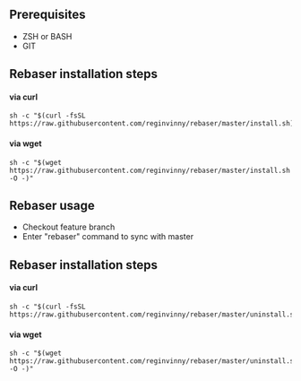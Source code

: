 ## Prerequisites
- ZSH or BASH
- GIT

## Rebaser installation steps

#### via curl
```shell
sh -c "$(curl -fsSL https://raw.githubusercontent.com/reginvinny/rebaser/master/install.sh)"
```

#### via wget
```shell
sh -c "$(wget https://raw.githubusercontent.com/reginvinny/rebaser/master/install.sh -O -)"
```

## Rebaser usage

- Checkout feature branch
- Enter "rebaser" command to sync with master

## Rebaser installation steps

#### via curl
```shell
sh -c "$(curl -fsSL https://raw.githubusercontent.com/reginvinny/rebaser/master/uninstall.sh)"
```

#### via wget
```shell
sh -c "$(wget https://raw.githubusercontent.com/reginvinny/rebaser/master/uninstall.sh -O -)"
```

###

